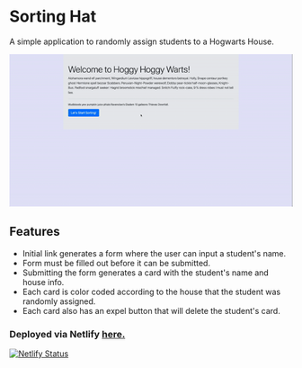 # Sorting Hat

A simple application to randomly assign students to a Hogwarts House. 

![GIF of Site](sorting-hat.gif)

## Features

- Initial link generates a form where the user can input a student's name. 
- Form must be filled out before it can be submitted. 
- Submitting the form generates a card with the student's name and house info. 
- Each card is color coded according to the house that the student was randomly assigned.
- Each card also has an expel button that will delete the student's card. 

### Deployed via Netlify [here.](https://sorting-hat-mp.netlify.app/#)
[![Netlify Status](https://api.netlify.com/api/v1/badges/96324ba5-47dc-4124-b30d-78374cc0aa34/deploy-status)](https://app.netlify.com/sites/sorting-hat-mp/deploys)
